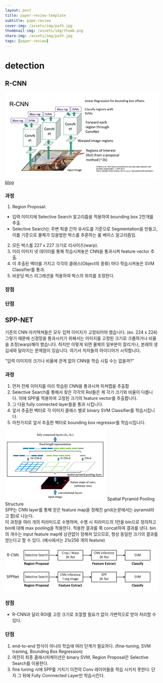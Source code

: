 ```yaml
---
layout: post
title: paper-review-template
subtitle: pape-review
cover-img: /assets/img/path.jpg
thumbnail-img: /assets/img/thumb.png
share-img: /assets/img/path.jpg
tags: [paper-review]
---
```

# detection
## R-CNN  
![img.png](img.png)
[blog](https://yeomko.tistory.com/13?category=888201)

### 과정
1. Region Proposal:
- 입력 이미지에 Selective Search 알고리즘을 적용하여 bounding box 2천개를 추출.
- Selective Search는 주변 픽셀 간의 유사도를 기준으로 Segmentation을 만들고, 이를 기준으로 물체가 있을법한 박스를 추론하는 룰 베이스 알고리즘임.
2. 모든 박스를 227 x 227 크기로 리사이즈(warp).
3. 미리 이미지 넷 데이터를 통해 학습시켜놓은 CNN을 통과시켜 feature vector 추출.
4. 이 추출된 벡터를 가지고 각각의 클래스(Object의 종류) 마다 학습시켜놓은 SVM Classifier를 통과.
5. 바운딩 박스 리그레션을 적용하여 박스의 위치를 조정한다.

### 장점

### 단점

## SPP-NET
기존의 CNN 아키텍쳐들은 모두 입력 이미지가 고정되어야 했습니다. 
(ex. 224 x 224) 그렇기 때문에 신경망을 통과시키기 위해서는 이미지를 고정된 크기로 크롭하거나 비율을 조정(warp)해야 했습니다. 하지만 이렇게 되면 물체의 일부분이 잘리거나, 본래의 생김새와 달라지는 문제점이 있습니다. 여기서 저자들의 아이디어가 시작합니다.

"입력 이미지의 크기나 비율에 관계 없이 CNN을 학습 시킬 수는 없을까?"



### 과정
1. 먼저 전체 이미지를 미리 학습된 CNN을 통과시켜 피쳐맵을 추출합
2. Selective Search를 통해서 찾은 각각의 RoI들은 제 각기 크기와 비율이 다릅니다. 이에 SPP를 적용하여 고정된 크기의 feature vector를 추출합니다.
3. 그 다음 fully connected layer들을 통과 시킵니다.
4. 앞서 추출한 벡터로 각 이미지 클래스 별로 binary SVM Classifier를 학습시킵니다.
5. 마찬가지로 앞서 추출한 벡터로 bounding box regressor를 학습시킵니다.

![img_1.png](img_1.png)
Spatial Pyramid Pooling Structure  
SPP는 CNN layer를 통해 얻은 feature map을 정해진 grid(논문에서는 pyramid라고 함)로 나눈다.  
이 과정을 여러 개의 피라미드로 수행하며, 수행 시 피라미드의 1칸을 bin으로 정의하고 bin에 대해 max pooling을 적용한다.
적용한 결과를 쭉 concat하여 결과를 낸다. bin의 개수는 input feature map에 상관없이 정해져 있으므로, 항상 동일한 크기의 결과를 얻는다고 할 수 있다.
(예시에서는 21x256 개의 feature)

![img_2.png](img_2.png)

### 장점
- R-CNN과 달리 ROI를 고정 크기로 조절할 필요가 없이 가변적으로 받아 처리할 수 있다.

### 단점
1. end-to-end 방식이 아니라 학습에 여러 단계가 필요하다. (fine-tuning, SVM training, Bounding Box Regression)
2. 여전히 최종 클래시피케이션은 binary SVM, Region Proposal은 Selective Search를 이용한다.
3.  fine tuning 시에 SPP를 거치기 이전의 Conv 레이어들을 학습 시키지 못한다. 단지 그 뒤에 Fully Connnected Layer만 학습시킨다.



